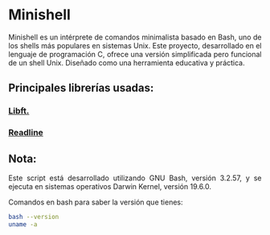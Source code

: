# Minishell
<div style="text-align: justify">
Minishell es un intérprete de comandos minimalista basado en Bash, uno de los shells más populares en sistemas Unix. Este proyecto, desarrollado en el lenguaje de programación C, ofrece una versión simplificada pero funcional de un shell Unix. Diseñado como una herramienta educativa y práctica.

## Principales librerías usadas:
<a href="https://github.com/dacortes/libft" target="_blank"><h3><b>Libft.</b></h3></a>
<a href="https://github.com/dacortes/minishell/tree/master/lib/readline" target="_blank"><h3><b>Readline</b></h3></a>

## Nota:
Este script está desarrollado utilizando GNU Bash, versión 3.2.57, y se ejecuta en sistemas operativos Darwin Kernel, versión 19.6.0.

Comandos en bash para saber la versión que tienes:
 ```bash
bash --version
uname -a
```
</div>